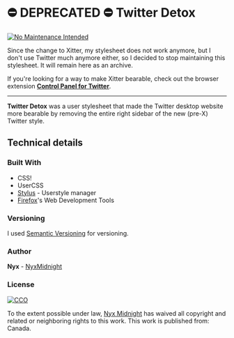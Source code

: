 # ⛔ DEPRECATED ⛔ Twitter Detox

[![No Maintenance Intended](http://unmaintained.tech/badge.svg)](http://unmaintained.tech/)

Since the change to Xitter, my stylesheet does not work anymore, but I don't use Twitter much anymore either, so I decided to stop maintaining this stylesheet. It will remain here as an archive.

If you're looking for a way to make Xitter bearable, check out the browser extension [**Control Panel for Twitter**](https://github.com/insin/control-panel-for-twitter).

___

**Twitter Detox** was a user stylesheet that made the Twitter desktop website more bearable by removing the entire right sidebar of the new (pre-X) Twitter style.

## Technical details

### Built With

- CSS!
- UserCSS
- [Stylus](https://github.com/openstyles/stylus) - Userstyle manager
- [Firefox](https://firefox.com/)'s Web Development Tools

### Versioning

I used [Semantic Versioning](http://semver.org/) for versioning.

### Author

**Nyx** - [NyxMidnight](https://github.com/nyxmidnight)

### License

[![CCO](https://licensebuttons.net/p/zero/1.0/88x31.png)](http://creativecommons.org/publicdomain/zero/1.0/)

To the extent possible under law, [Nyx Midnight](https://github.com/nyxmidnight) has waived all copyright and related or neighboring rights to this work. This work is published from: Canada.
